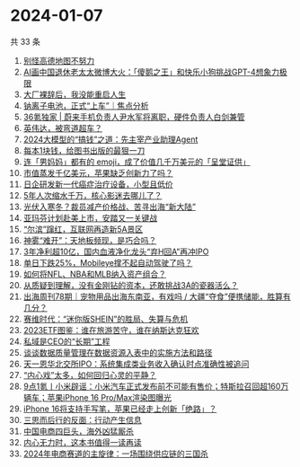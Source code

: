 # 2024-01-07

共 33 条

<!-- BEGIN 36KR -->
<!-- 最后更新时间 2024-01-07 08:33:25 +0800 -->
1. [别怪高德地图不努力](https://36kr.com/p/2591770539080584)
1. [AI画中国退休老太太微博大火：「傻鹅之王」和快乐小狗挑战GPT-4想象力极限](https://36kr.com/p/2592716554353542)
1. [大厂裸辞后，我没能重启人生](https://36kr.com/p/2592649103817603)
1. [钠离子电池，正式“上车”｜焦点分析](https://36kr.com/p/2590475612797833)
1. [36氪独家 | 蔚来手机负责人尹水军将离职，硬件负责人白剑兼管](https://36kr.com/p/2592583282915971)
1. [英伟达，被弯道超车？](https://36kr.com/p/2592590464957065)
1. [2024大模型的“搞钱”之道：先主宰产业助理Agent](https://36kr.com/p/2591498673594249)
1. [每本1块钱，给图书出版的最狠一刀](https://36kr.com/p/2592536586451592)
1. [连「男妈妈」都有的 emoji，成了价值几千万美元的「呈堂证供」](https://36kr.com/p/2592660009925256)
1. [市值蒸发千亿美元，苹果缺乏创新力了吗？](https://36kr.com/p/2592550858144649)
1. [日企研发新一代癌症治疗设备，小型且低价](https://36kr.com/p/2592431037250184)
1. [5年人次缩水千万，核心影迷去哪儿了？](https://36kr.com/p/2591813541837448)
1. [光伏入寒冬？裁员减产价格战、苦寻出海“新大陆”](https://36kr.com/p/2591723575802501)
1. [亚玛芬计划赴美上市，安踏又一关键战](https://36kr.com/p/2591761020336770)
1. [“尔滨”蹿红，互联网再造新5A景区](https://36kr.com/p/2592370174819209)
1. [神雾“难开”：天地板频现，是巧合吗？](https://36kr.com/p/2592358197452928)
1. [3年净利超10亿，国内血液净化龙头“弃H回A”再冲IPO](https://36kr.com/p/2592402807552645)
1. [单日下跌25%，Mobileye撑不起自动驾驶了吗？](https://36kr.com/p/2591760052140932)
1. [如何将NFL、NBA和MLB纳入资产组合？](https://36kr.com/p/2592641602059142)
1. [从质疑到理解，没有金刚钻的资本，还敢挑战3A的瓷器活么？](https://36kr.com/p/2591914714725254)
1. [出海周刊78期｜宠物用品出海东南亚，有戏吗 / 大疆“夺食”便携储能，胜算有几分？](https://36kr.com/p/2591444322810752)
1. [赛维时代：“迷你版SHEIN”的胜局、失算与危机](https://36kr.com/p/2591694883601289)
1. [2023ETF图鉴：谁在旅游苦守，谁在纳斯达克狂欢](https://36kr.com/p/2591681006025607)
1. [私域是CEO的“长期”工程](https://36kr.com/p/2592626490555009)
1. [谈谈数据质量管理在数据资源入表中的实施方法和路径](https://36kr.com/p/2592373397535623)
1. [天一恩华北交所IPO：系统集成类业务收入确认时点准确性被追问](https://36kr.com/p/2591696864164481)
1. [“内心戏”太多，如何回归心灵的平静？](https://36kr.com/p/2549327328614785)
1. [9点1氪丨小米辟谣：小米汽车正式发布前不可能有售价；特斯拉召回超160万辆车；​苹果iPhone 16 Pro/Max渲染图曝光](https://36kr.com/p/2591809837841031)
1. [iPhone 16将支持手写笔，苹果已经走上创新「绝路」？](https://36kr.com/p/2591802632822917)
1. [三思而后行的反面：行动产生信息](https://36kr.com/p/2550296901048708)
1. [中国电商四巨头，海外凶猛厮杀](https://36kr.com/p/2591747969137545)
1. [内心无力时，这本书值得一读再读](https://36kr.com/p/2591477118892677)
1. [2024年电商赛道的主旋律：一场围绕供应链的三国杀](https://36kr.com/p/2591443985513089)
<!-- END 36KR -->